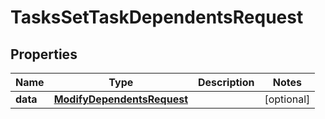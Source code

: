 

# TasksSetTaskDependentsRequest


## Properties

| Name | Type | Description | Notes |
|------------ | ------------- | ------------- | -------------|
|**data** | [**ModifyDependentsRequest**](ModifyDependentsRequest.md) |  |  [optional] |



